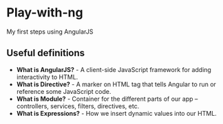 # Play-with-ng
My first steps using AngularJS

## Useful definitions

* **What is AngularJS?** - A client-side JavaScript framework for adding interactivity to HTML.
* **What is Directive?** - A marker on HTML tag that tells Angular to run or reference some JavaScript code.
* **What is Module?** - Container for the different parts of our app – controllers, services, filters, directives, etc.
* **What is Expressions?** - How we insert dynamic values into our HTML.
